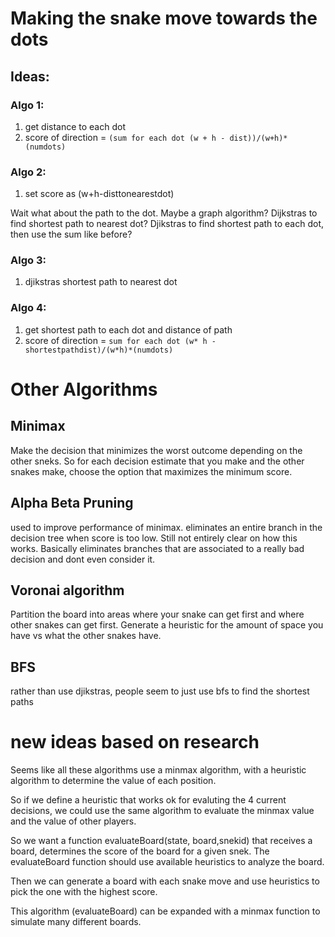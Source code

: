 # Making the snake move towards the dots

## Ideas:
### Algo 1:
1. get distance to each dot
2. score of direction = `(sum for each dot (w + h - dist))/(w+h)*(numdots)`

### Algo 2:
1. set score as (w+h-disttonearestdot)

Wait what about the path to the dot. Maybe a graph algorithm? Dijkstras to find shortest path to nearest dot?
Djikstras to find shortest path to each dot, then use the sum like before?

### Algo 3:
1. djikstras shortest path to nearest dot

### Algo 4:
1. get shortest path to each dot and distance of path
2. score of direction = `sum for each dot (w* h - shortestpathdist)/(w*h)*(numdots)`



# Other Algorithms
## Minimax
 Make the decision that minimizes the worst outcome depending on the other sneks. 
 So for each decision estimate that you make and the other snakes make, choose the option that maximizes the minimum score. 

## Alpha Beta Pruning
 used to improve performance of minimax. eliminates an entire branch in the decision tree when score is too low. 
 Still not entirely clear on how this works. Basically eliminates branches that are associated to a really bad decision and dont even consider it. 

## Voronai algorithm
Partition the board into areas where your snake can get first and where other snakes can get first. 
Generate a heuristic for the amount of space you have vs what the other snakes have. 
## BFS
rather than use djikstras, people seem to just use bfs to find the shortest paths

# new ideas based on research

Seems like all these algorithms use a minmax algorithm,
with a heuristic algorithm to determine the value of
each position. 

So if we define a heuristic that works ok for evaluting the 4
current decisions, we could use the same algorithm to 
evaluate the minmax value and the value of other players. 

So we want a function evaluateBoard(state, board,snekid) that receives a board, 
determines the score of the board for a given snek.
The evaluateBoard function should use available heuristics to analyze the board.

Then we can generate a board with each snake move and use heuristics to pick the one with the highest score. 

This algorithm (evaluateBoard) can be expanded with a minmax function to simulate many different boards. 


